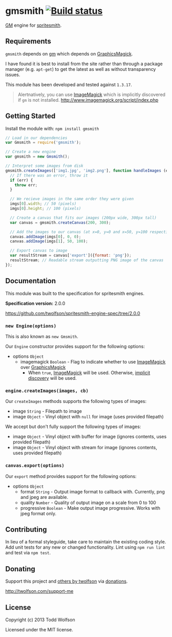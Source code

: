 # gmsmith [![Build status](https://travis-ci.org/twolfson/gmsmith.png?branch=master)](https://travis-ci.org/twolfson/gmsmith)

[GM][gm] engine for [spritesmith][].

[gm]: http://aheckmann.github.io/gm/
[spritesmith]: https://github.com/Ensighten/spritesmith

## Requirements
`gmsmith` depends on [gm][] which depends on [GraphicsMagick][].

I have found it is best to install from the site rather than through a package manager (e.g. `apt-get`) to get the latest as well as without transparency issues.

This module has been developed and tested against `1.3.17`.

> Alertnatively, you can use [ImageMagick][] which is implicitly discovered if `gm` is not installed.
> http://www.imagemagick.org/script/index.php

[ImageMagick]: http://www.imagemagick.org/script/index.php
[GraphicsMagick]: http://www.graphicsmagick.org/

## Getting Started
Install the module with: `npm install gmsmith`

```js
// Load in our dependencies
var Gmsmith = require('gmsmith');

// Create a new engine
var gmsmith = new Gmsmith();

// Interpret some images from disk
gmsmith.createImages(['img1.jpg', 'img2.png'], function handleImages (err, imgs) {
  // If there was an error, throw it
  if (err) {
    throw err;
  }

  // We recieve images in the same order they were given
  imgs[0].width; // 50 (pixels)
  imgs[0].height; // 100 (pixels)

  // Create a canvas that fits our images (200px wide, 300px tall)
  var canvas = gmsmith.createCanvas(200, 300);

  // Add the images to our canvas (at x=0, y=0 and x=50, y=100 respectively)
  canvas.addImage(imgs[0], 0, 0);
  canvas.addImage(imgs[1], 50, 100);

  // Export canvas to image
  var resultStream = canvas['export']({format: 'png'});
  resultStream; // Readable stream outputting PNG image of the canvas
});
```

## Documentation
This module was built to the specification for spritesmith engines.

**Specification version:** 2.0.0

https://github.com/twolfson/spritesmith-engine-spec/tree/2.0.0

### `new Engine(options)`
This is also known as `new Gmsmith`.

Our `Engine` constructor provides support for the following options:

- options `Object`
    - imagemagick `Boolean` - Flag to indicate whether to use [ImageMagick][] over [GraphicsMagick][]
        - When `true`, [ImageMagick][] will be used. Otherwise, [implicit discovery](#requirements) will be used.

### `engine.createImages(images, cb)`
Our `createImages` methods supports the following types of images:

- image `String` - Filepath to image
- image `Object` - Vinyl object with `null` for image (uses provided filepath)

We accept but don't fully support the following types of images:

- image `Object` - Vinyl object with buffer for image (ignores contents, uses provided filepath)
- image `Object` - Vinyl object with stream for image (ignores contents, uses provided filepath)

### `canvas.export(options)`
Our `export` method provides support for the following options:

- options `Object`
    - format `String` - Output image format to callback with. Currently, png and jpeg are available.
    - quality `Number` - Quality of output image on a scale from 0 to 100
    - progressive `Boolean` - Make output image progressive. Works with jpeg format only.

## Contributing
In lieu of a formal styleguide, take care to maintain the existing coding style. Add unit tests for any new or changed functionality. Lint using `npm run lint` and test via `npm test`.

## Donating
Support this project and [others by twolfson][twolfson-projects] via [donations][twolfson-support-me].

<http://twolfson.com/support-me>

[twolfson-projects]: http://twolfson.com/projects
[twolfson-support-me]: http://twolfson.com/support-me

## License
Copyright (c) 2013 Todd Wolfson

Licensed under the MIT license.
